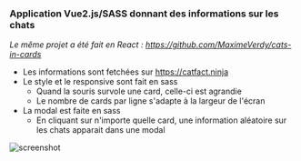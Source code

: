 ### Application Vue2.js/SASS donnant des informations sur les chats
*Le même projet a été fait en React : https://github.com/MaximeVerdy/cats-in-cards*

* Les informations sont fetchées sur https://catfact.ninja
* Le style et le responsive sont fait en sass
     * Quand la souris survole une card, celle-ci est agrandie
     * Le nombre de cards par ligne s'adapte à la largeur de l'écran
* La modal est faite en sass
     * En cliquant sur n'importe quelle card, une information aléatoire sur les chats apparait dans une modal

![screenshot](screenshot.gif)
